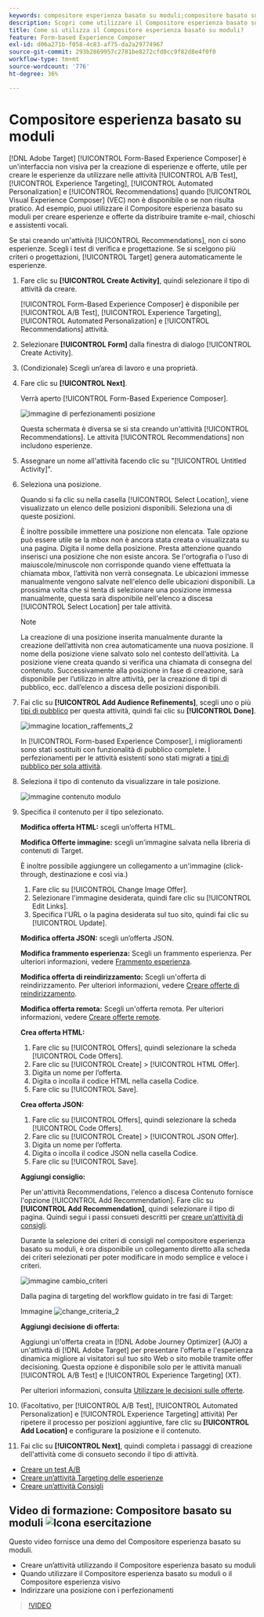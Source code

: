 ```yaml
---
keywords: compositore esperienza basato su moduli;compositore basato su modulo;perfezionamenti
description: Scopri come utilizzare il Compositore esperienza basato su moduli di Adobe [!DNL Target] per la creazione di esperienze non visive. Utilizza questo compositore quando il Compositore esperienza visivo non è disponibile o non è pratico.
title: Come si utilizza il Compositore esperienza basato su moduli?
feature: Form-based Experience Composer
exl-id: d06a271b-f058-4c83-af75-da2a29774967
source-git-commit: 293b2869957c2781be8272cfd0cc9f82d8e4f0f0
workflow-type: tm+mt
source-wordcount: '776'
ht-degree: 36%

---
```


# Compositore esperienza basato su moduli

[!DNL Adobe Target] [!UICONTROL Form-Based Experience Composer] è un&#39;interfaccia non visiva per la creazione di esperienze e offerte, utile per creare le esperienze da utilizzare nelle attività [!UICONTROL A/B Test], [!UICONTROL Experience Targeting], [!UICONTROL Automated Personalization] e [!UICONTROL Recommendations] quando [!UICONTROL Visual Experience Composer] (VEC) non è disponibile o se non risulta pratico. Ad esempio, puoi utilizzare il Compositore esperienza basato su moduli per creare esperienze e offerte da distribuire tramite e-mail, chioschi e assistenti vocali.

Se stai creando un&#39;attività [!UICONTROL Recommendations], non ci sono esperienze. Scegli i test di verifica e progettazione. Se si scelgono più criteri o progettazioni, [!UICONTROL Target] genera automaticamente le esperienze.

1. Fare clic su **[!UICONTROL Create Activity]**, quindi selezionare il tipo di attività da creare.

   [!UICONTROL Form-Based Experience Composer] è disponibile per [!UICONTROL A/B Test], [!UICONTROL Experience Targeting], [!UICONTROL Automated Personalization] e [!UICONTROL Recommendations] attività.

1. Selezionare **[!UICONTROL Form]** dalla finestra di dialogo [!UICONTROL Create Activity].

1. (Condizionale) Scegli un’area di lavoro e una proprietà.

1. Fare clic su **[!UICONTROL Next]**.

   Verrà aperto [!UICONTROL Form-Based Experience Composer].

   ![immagine di perfezionamenti posizione](assets/location_refinements.png)

   Questa schermata è diversa se si sta creando un&#39;attività [!UICONTROL Recommendations]. Le attività [!UICONTROL Recommendations] non includono esperienze.

1. Assegnare un nome all&#39;attività facendo clic su &quot;[!UICONTROL Untitled Activity]&quot;.
1. Seleziona una posizione.

   Quando si fa clic su nella casella [!UICONTROL Select Location], viene visualizzato un elenco delle posizioni disponibili. Seleziona una di queste posizioni.

   È inoltre possibile immettere una posizione non elencata. Tale opzione può essere utile se la mbox non è ancora stata creata o visualizzata su una pagina. Digita il nome della posizione. Presta attenzione quando inserisci una posizione che non esiste ancora. Se l&#39;ortografia o l’uso di maiuscole/minuscole non corrisponde quando viene effettuata la chiamata mbox, l’attività non verrà consegnata. Le ubicazioni immesse manualmente vengono salvate nell&#39;elenco delle ubicazioni disponibili. La prossima volta che si tenta di selezionare una posizione immessa manualmente, questa sarà disponibile nell&#39;elenco a discesa [!UICONTROL Select Location] per tale attività.

   >[!NOTE]
   >
   >La creazione di una posizione inserita manualmente durante la creazione dell’attività non crea automaticamente una nuova posizione. Il nome della posizione viene salvato solo nel contesto dell’attività. La posizione viene creata quando si verifica una chiamata di consegna del contenuto. Successivamente alla posizione in fase di creazione, sarà disponibile per l’utilizzo in altre attività, per la creazione di tipi di pubblico, ecc. dall’elenco a discesa delle posizioni disponibili.

1. Fai clic su **[!UICONTROL Add Audience Refinements]**, scegli uno o più [tipi di pubblico](/help/main/c-target/target.md#concept_A782F8481A5041EBA75103CB26376522) per questa attività, quindi fai clic su **[!UICONTROL Done]**.

   ![immagine location_raffements_2](assets/location_refinements_2.png)

   In [!UICONTROL Form-based Experience Composer], i miglioramenti sono stati sostituiti con funzionalità di pubblico complete. I perfezionamenti per le attività esistenti sono stati migrati a [tipi di pubblico per sola attività](/help/main/c-target/creating-activity-only-audience.md#concept_A6BADCF530ED4AE1852E677FEBE68483).

1. Seleziona il tipo di contenuto da visualizzare in tale posizione.

   ![immagine contenuto modulo](assets/form_content.png)

1. Specifica il contenuto per il tipo selezionato.

   **Modifica offerta HTML:** scegli un’offerta HTML.

   **Modifica Offerte immagine:** scegli un’immagine salvata nella libreria di contenuti di Target.

   È inoltre possibile aggiungere un collegamento a un&#39;immagine (click-through, destinazione e così via.)

   1. Fare clic su [!UICONTROL Change Image Offer].
   1. Selezionare l&#39;immagine desiderata, quindi fare clic su [!UICONTROL Edit Links].
   1. Specifica l&#39;URL o la pagina desiderata sul tuo sito, quindi fai clic su [!UICONTROL Update].

   **Modifica offerta JSON:** scegli un’offerta JSON.

   **Modifica frammento esperienza:** Scegli un frammento esperienza. Per ulteriori informazioni, vedere [Frammento esperienza](/help/main/c-experiences/c-manage-content/aem-experience-fragments.md).

   **Modifica offerta di reindirizzamento:** Scegli un&#39;offerta di reindirizzamento. Per ulteriori informazioni, vedere [Creare offerte di reindirizzamento](/help/main/c-experiences/c-manage-content/offer-redirect.md).

   **Modifica offerta remota:** Scegli un&#39;offerta remota. Per ulteriori informazioni, vedere [Creare offerte remote](/help/main/c-experiences/c-manage-content/about-remote-offers.md).

   **Crea offerta HTML:**

   1. Fare clic su [!UICONTROL Offers], quindi selezionare la scheda [!UICONTROL Code Offers].
   1. Fare clic su [!UICONTROL Create] > [!UICONTROL HTML Offer].
   1. Digita un nome per l’offerta.
   1. Digita o incolla il codice HTML nella casella Codice.
   1. Fare clic su [!UICONTROL Save].

   **Crea offerta JSON:**

   1. Fare clic su [!UICONTROL Offers], quindi selezionare la scheda [!UICONTROL Code Offers].
   1. Fare clic su [!UICONTROL Create] > [!UICONTROL JSON Offer].
   1. Digita un nome per l’offerta.
   1. Digita o incolla il codice JSON nella casella Codice.
   1. Fare clic su [!UICONTROL Save].

   **Aggiungi consiglio:**

   Per un&#39;attività Recommendations, l&#39;elenco a discesa Contenuto fornisce l&#39;opzione [!UICONTROL Add Recommendation]. Fare clic su **[!UICONTROL Add Recommendation]**, quindi selezionare il tipo di pagina. Quindi segui i passi consueti descritti per [creare un’attività di consigli](/help/main/c-recommendations/t-create-recs-activity/create-recs-activity.md).

   Durante la selezione dei criteri di consigli nel compositore esperienza basato su moduli, è ora disponibile un collegamento diretto alla scheda dei criteri selezionati per poter modificare in modo semplice e veloce i criteri.

   ![immagine cambio_criteri](assets/change_criteria.png)

   Dalla pagina di targeting del workflow guidato in tre fasi di Target:

   Immagine ![change_criteria_2](assets/change_criteria_2.png)

   **Aggiungi decisione di offerta:**

   Aggiungi un&#39;offerta creata in [!DNL Adobe Journey Optimizer] (AJO) a un&#39;attività di [!DNL Adobe Target] per presentare l&#39;offerta e l&#39;esperienza dinamica migliore ai visitatori sul tuo sito Web o sito mobile tramite offer decisioning. Questa opzione è disponibile solo per le attività manuali [!UICONTROL A/B Test] e [!UICONTROL Experience Targeting] (XT).

   Per ulteriori informazioni, consulta [Utilizzare le decisioni sulle offerte](/help/main/c-integrating-target-with-mac/ajo/offer-decision.md).

1. (Facoltativo, per [!UICONTROL A/B Test], [!UICONTROL Automated Personalization] e [!UICONTROL Experience Targeting] attività) Per ripetere il processo per posizioni aggiuntive, fare clic su **[!UICONTROL Add Location]** e configurare la posizione e il contenuto.
1. Fai clic su **[!UICONTROL Next]**, quindi completa i passaggi di creazione dell&#39;attività come di consueto secondo il tipo di attività.

* [Creare un test A/B](/help/main/c-activities/t-test-ab/t-test-create-ab/test-create-ab.md)
* [Creare un’attività Targeting delle esperienze](/help/main/c-activities/t-experience-target/t-xt-create/xt-create.md#task_D6B3429AC31549E1A70EDF04B3DDC765)
* [Creare un’attività Consigli](/help/main/c-recommendations/t-create-recs-activity/create-recs-activity.md#task_6874328773C64C44A73F0A130AD3F96F)

## Video di formazione: Compositore basato su moduli ![Icona esercitazione](/help/main/assets/tutorial.png)

Questo video fornisce una demo del Compositore esperienza basato su moduli.

* Creare un’attività utilizzando il Compositore esperienza basato su moduli
* Quando utilizzare il Compositore esperienza basato su moduli o il Compositore esperienza visivo
* Indirizzare una posizione con i perfezionamenti

>[!VIDEO](https://video.tv.adobe.com/v/17390)
